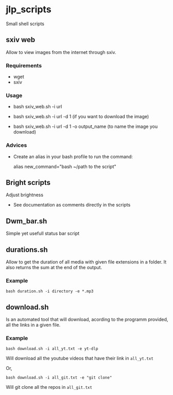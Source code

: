 # jlp_scripts
Small shell scripts

## sxiv web

Allow to view images from the internet through sxiv.

### Requirements

- wget
- sxiv

### Usage 

- bash sxiv_web.sh -i url 

- bash sxiv_web.sh -i url -d 1 (if you want to download the image)

- bash sxiv_web.sh -i url -d 1 -o output_name (to name the image you download)

### Advices 

- Create an alias in your bash profile to run the command:
  
     alias new_command="bash ~/path to the script"


## Bright scripts

Adjust brightness 

- See documentation as comments directly in the scripts

## Dwm_bar.sh

Simple yet usefull status bar script

## durations.sh

Allow to get the duration of all media with given file extensions in a folder. 
It also returns the sum at the end of the output.

### Example

`bash duration.sh -i directory -e *.mp3`

## download.sh

Is an automated tool that will download, acording to the programm provided, all the links in a given file.

### Example

`bash download.sh -i all_yt.txt -e yt-dlp`

Will download all the youtube videos that have their link in `all_yt.txt`

Or,

`bash download.sh -i all_git.txt -e "git clone"`

Will git clone all the repos in `all_git.txt`


